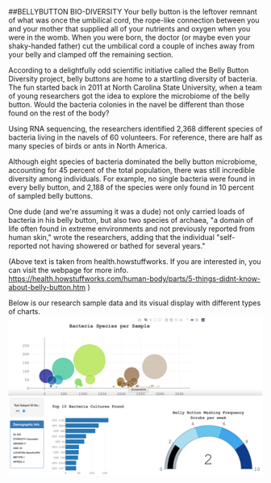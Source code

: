 
##BELLYBUTTON BIO-DIVERSITY
Your belly button is the leftover remnant of what was once the umbilical cord, the rope-like connection between you and your mother that supplied all of your nutrients and oxygen when you were in the womb. When you were born, the doctor (or maybe even your shaky-handed father) cut the umbilical cord a couple of inches away from your belly and clamped off the remaining section.

According to a delightfully odd scientific initiative called the Belly Button Diversity project, belly buttons are home to a startling diversity of bacteria. The fun started back in 2011 at North Carolina State University, when a team of young researchers got the idea to explore the microbiome of the belly button. Would the bacteria colonies in the navel be different than those found on the rest of the body? 

Using RNA sequencing, the researchers identified 2,368 different species of bacteria living in the navels of 60 volunteers. For reference, there are half as many species of birds or ants in North America. 

Although eight species of bacteria dominated the belly button microbiome, accounting for 45 percent of the total population, there was still incredible diversity among individuals. For example, no single bacteria were found in every belly button, and 2,188 of the species were only found in 10 percent of sampled belly buttons. 

One dude (and we're assuming it was a dude) not only carried loads of bacteria in his belly button, but also two species of archaea, "a domain of life often found in extreme environments and not previously reported from human skin," wrote the researchers, adding that the individual "self-reported not having showered or bathed for several years." 

(Above text is taken from health.howstuffworks. If you are interested in, you can visit the webpage for more info. https://health.howstuffworks.com/human-body/parts/5-things-didnt-know-about-belly-button.htm )


Below is our research sample data and its visual display with different types of charts.
![Visual2.png](static/images/Visual2.png)
![Visual1.png](static/images/Visual1.png)
